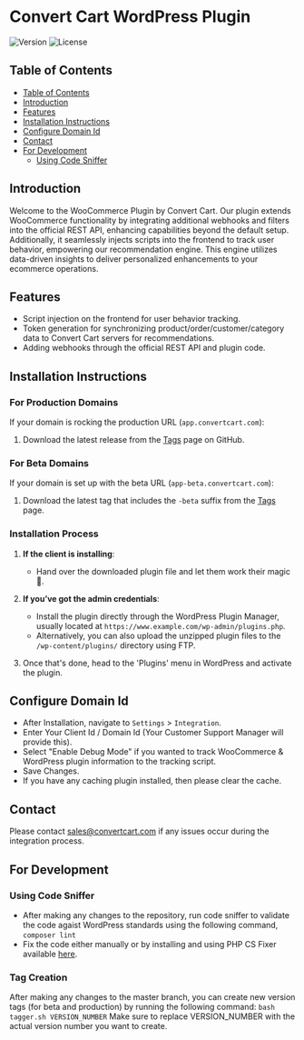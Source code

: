 # Convert Cart WordPress Plugin

![Version](https://img.shields.io/badge/version-1.2.4-blue.svg)
![License](https://img.shields.io/badge/license-Proprietary-red.svg)

## Table of Contents
  - [Table of Contents](#table-of-contents)
  - [Introduction](#introduction)
  - [Features](#features)
  - [Installation Instructions](#installation-instructions)
  - [Configure Domain Id](#configure-domain-id)
  - [Contact](#contact)
  - [For Development](#for-development)
    - [Using Code Sniffer](#using-code-sniffer)

## Introduction

Welcome to the WooCommerce Plugin by Convert Cart. Our plugin extends WooCommerce functionality by integrating additional webhooks and filters into the official REST API, enhancing capabilities beyond the default setup. Additionally, it seamlessly injects scripts into the frontend to track user behavior, empowering our recommendation engine. This engine utilizes data-driven insights to deliver personalized enhancements to your ecommerce operations.

## Features

- Script injection on the frontend for user behavior tracking.
- Token generation for synchronizing product/order/customer/category data to Convert Cart servers for recommendations.
- Adding webhooks through the official REST API and plugin code.

## Installation Instructions

### For Production Domains
If your domain is rocking the production URL (`app.convertcart.com`):
1. Download the latest release from the [Tags](https://github.com/convert-cart/woocommerce-plugin/tags) page on GitHub.

### For Beta Domains
If your domain is set up with the beta URL (`app-beta.convertcart.com`):
1. Download the latest tag that includes the `-beta` suffix from the [Tags](https://github.com/convert-cart/woocommerce-plugin/tags) page.

### Installation Process
1. **If the client is installing**:  
   - Hand over the downloaded plugin file and let them work their magic 🎩.
   
2. **If you’ve got the admin credentials**:  
   - Install the plugin directly through the WordPress Plugin Manager, usually located at `https://www.example.com/wp-admin/plugins.php`.
   - Alternatively, you can also upload the unzipped plugin files to the `/wp-content/plugins/` directory using FTP.
   
3. Once that's done, head to the 'Plugins' menu in WordPress and activate the plugin.

## Configure Domain Id

- After Installation, navigate to `Settings` > `Integration`.
- Enter Your Client Id / Domain Id (Your Customer Support Manager will provide this).
- Select "Enable Debug Mode" if you wanted to track WooCommerce & WordPress plugin information to the tracking script.
- Save Changes.
- If you have any caching plugin installed, then please clear the cache.

## Contact

Please contact [sales@convertcart.com](mailto:sales@convertcart.com) if any issues occur during the integration process.

## For Development

### Using Code Sniffer

- After making any changes to the repository, run code sniffer to validate the code agaist WordPress standards using the following command,
  `composer lint`
- Fix the code either manually or by installing and using PHP CS Fixer available [here](https://github.com/PHP-CS-Fixer/PHP-CS-Fixer).

### Tag Creation

After making any changes to the master branch, you can create new version tags (for beta and production) by running the following command:
  `bash tagger.sh VERSION_NUMBER`
Make sure to replace VERSION_NUMBER with the actual version number you want to create.

